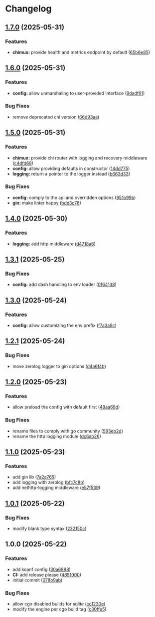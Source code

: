 # Changelog

## [1.7.0](https://github.com/meysam81/x/compare/v1.6.0...v1.7.0) (2025-05-31)


### Features

* **chimux:** provide health and metrics endpoint by default ([65b6e85](https://github.com/meysam81/x/commit/65b6e85aa0dd10f608c078bcad7a9cdd32dcf981))

## [1.6.0](https://github.com/meysam81/x/compare/v1.5.0...v1.6.0) (2025-05-31)


### Features

* **config:** allow unmarshaling to user-provided interface ([9dadf61](https://github.com/meysam81/x/commit/9dadf6183485127d63c29d2fd10013071a382d29))


### Bug Fixes

* remove deprecated chi version ([66d93aa](https://github.com/meysam81/x/commit/66d93aa239df3fe15f9fe1fa0d683bd97cffe1cc))

## [1.5.0](https://github.com/meysam81/x/compare/v1.4.0...v1.5.0) (2025-05-31)


### Features

* **chimux:** provide chi router with logging and recovery middleware ([c4dfd68](https://github.com/meysam81/x/commit/c4dfd680ca1d8503ff52570c0f3720c48dcada38))
* **config:** allow providing defaults in constructor ([14dd775](https://github.com/meysam81/x/commit/14dd775e360c85d39c589be7eaa38796e2154207))
* **logging:** return a pointer to the logger instead ([b663d33](https://github.com/meysam81/x/commit/b663d33489f7f84bff1dc8c024a89c43504da1bb))


### Bug Fixes

* **config:** comply to the api and overridden options ([951b99b](https://github.com/meysam81/x/commit/951b99ba13f7659b354d5eb880c79ae49921c1a8))
* **gin:** make linter happy ([bde3c78](https://github.com/meysam81/x/commit/bde3c784c1468f78c57465e5ce3a2396abe7c2f9))

## [1.4.0](https://github.com/meysam81/x/compare/v1.3.1...v1.4.0) (2025-05-30)


### Features

* **logging:** add http middleware ([d4718a6](https://github.com/meysam81/x/commit/d4718a68a5d575ae8b240a72287b775241c9b53c))

## [1.3.1](https://github.com/meysam81/x/compare/v1.3.0...v1.3.1) (2025-05-25)


### Bug Fixes

* **config:** add dash handling to env loader ([0f641d8](https://github.com/meysam81/x/commit/0f641d88aa8439ee603e5d30c9dbceb68dffccb1))

## [1.3.0](https://github.com/meysam81/x/compare/v1.2.1...v1.3.0) (2025-05-24)


### Features

* **config:** allow customizing the env prefix ([f7a3a9c](https://github.com/meysam81/x/commit/f7a3a9c410f324cd8106f9c3ce31512c6310e459))

## [1.2.1](https://github.com/meysam81/x/compare/v1.2.0...v1.2.1) (2025-05-24)


### Bug Fixes

* move zerolog logger to gin options ([d4a6f4b](https://github.com/meysam81/x/commit/d4a6f4bb4bb697e670b2dc3408c76bc1045969e8))

## [1.2.0](https://github.com/meysam81/x/compare/v1.1.0...v1.2.0) (2025-05-23)


### Features

* allow preload the config with default first ([49aa69d](https://github.com/meysam81/x/commit/49aa69d81b699c5e417564e8489676dd6f4731ef))


### Bug Fixes

* rename files to comply with go community ([593eb2d](https://github.com/meysam81/x/commit/593eb2d652be45f6b87d461ea3c9ea1cad8902ea))
* rename the http logging module ([dc6ab26](https://github.com/meysam81/x/commit/dc6ab266cb500cd4413cbeab6eee518f7bf9fce8))

## [1.1.0](https://github.com/meysam81/x/compare/v1.0.1...v1.1.0) (2025-05-23)


### Features

* add gin lib ([7a2a765](https://github.com/meysam81/x/commit/7a2a76553cbf623670e9bed3e5189b863e85e1c1))
* add logging with zerolog ([bfc7c8b](https://github.com/meysam81/x/commit/bfc7c8bc2838ff5ba8154e44053029a833f86dfb))
* add nethttp-logging middleware ([e57f539](https://github.com/meysam81/x/commit/e57f5397858b579cafcef7a7eeea3b09727acfc5))

## [1.0.1](https://github.com/meysam81/x/compare/v1.0.0...v1.0.1) (2025-05-22)


### Bug Fixes

* modify blank type syntax ([232150c](https://github.com/meysam81/x/commit/232150c05c1cd6cfb31feb76b7073b05a304b96f))

## 1.0.0 (2025-05-22)


### Features

* add koanf config ([30a6898](https://github.com/meysam81/x/commit/30a6898aac14b16c8c76ef70dc81e902d12112e4))
* **CI:** add release please ([4851000](https://github.com/meysam81/x/commit/4851000bc4bf04d7211c87c7cb20a25bb50cf636))
* initial commit ([078b9ab](https://github.com/meysam81/x/commit/078b9ab1cd30890e43506636f13b7e63b93a9054))


### Bug Fixes

* allow cgo disabled builds for sqlite ([cc1230e](https://github.com/meysam81/x/commit/cc1230eac50b666704e387bc37ca66ccaee2a1c7))
* modify the engine per cgo build tag ([c30ffe5](https://github.com/meysam81/x/commit/c30ffe52a07fb87b69fcb62998488855b9d369f2))
